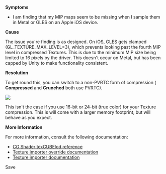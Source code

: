 
        

**Symptoms** 

*   I am finding that my MIP maps seem to be missing when I sample them in Metal or GLES on an Apple iOS device. 

**Cause** 

The issue you're finding is as designed. On iOS, GLES gets clamped (GL_TEXTURE_MAX_LEVEL=3), which prevents looking past the fourth MIP level in compressed Textures. This is due to the minimum MIP size being limited to 16 pixels by the driver. This doesn't occur on Metal, but has been capped by Unity to make functionality consistent.

**Resolution** 

To get round this, you can switch to a non-PVRTC form of compression ( **Compressed** and **Crunched** both use PVRTC).

![](/hc/en-us/article_attachments/211106023/Screen_Shot_2016-11-25_at_15.18.42.png)

This isn't the case if you use 16-bit or 24-bit (true color) for your Texture compression. This is will come with a larger memory footprint, but will behave as you expect.

**More Information** 

For more information, consult the following documentation:

*   [CG Shader texCUBElod reference](http://http.developer.nvidia.com/Cg/texCUBElod.html)
*   [Texture importer override documentation](https://docs.unity3d.com/Manual/class-TextureImporterOverride.html)
*   [Texture importer documentation](https://docs.unity3d.com/Manual/class-TextureImporter.html%20)

Save

      